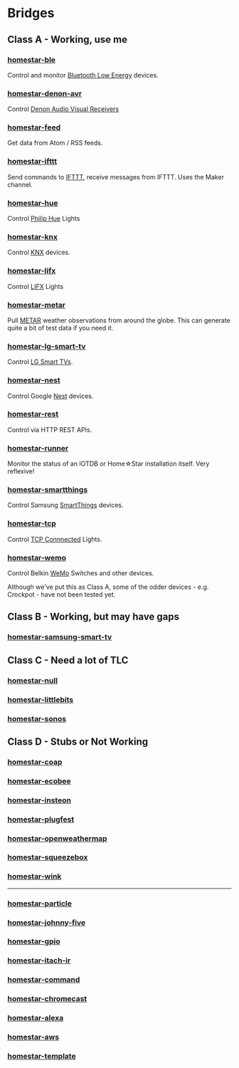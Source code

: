 # Bridges

## Class A - Working, use me

### [homestar-ble](https://github.com/dpjanes/homestar-ble)

Control and monitor [Bluetooth Low Energy](https://en.wikipedia.org/wiki/Bluetooth_low_energy) devices.

### [homestar-denon-avr](https://github.com/dpjanes/homestar-denon-avr)

Control [Denon Audio Visual Receivers](https://usa.denon.com/us/product/hometheater/receivers)

### [homestar-feed](https://github.com/dpjanes/homestar-feed)

Get data from Atom / RSS feeds.

### [homestar-ifttt](https://github.com/dpjanes/homestar-ifttt)

Send commands to [IFTTT](https://ifttt.com/), receive messages from IFTTT. Uses the Maker channel.

### [homestar-hue](https://github.com/dpjanes/homestar-hue)

Control [Philip Hue](http://www2.meethue.com/en-ca/) Lights

### [homestar-knx](https://github.com/dpjanes/homestar-knx)

Control [KNX](https://en.wikipedia.org/wiki/KNX_(standard)) devices. 

### [homestar-lifx](https://github.com/dpjanes/homestar-lifx)

Control [LIFX](http://www.lifx.com/) Lights

### [homestar-metar](https://github.com/dpjanes/homestar-metar)

Pull [METAR](https://en.wikipedia.org/wiki/METAR) weather observations from around the globe.
This can generate quite a bit of test data if you need it.

### [homestar-lg-smart-tv](https://github.com/dpjanes/homestar-lg-smart-tv)

Control [LG Smart TVs](http://www.lg.com/us/experience-tvs/smart-tv).

### [homestar-nest](https://github.com/dpjanes/homestar-nest)

Control Google [Nest](https://nest.com/ca/) devices.

### [homestar-rest](https://github.com/dpjanes/homestar-rest)

Control via HTTP REST APIs.

### [homestar-runner](https://github.com/dpjanes/homestar-runner)

Monitor the status of an IOTDB or Home☆Star installation itself.
Very reflexive!

### [homestar-smartthings](https://github.com/dpjanes/homestar-smartthings)

Control Samsung [SmartThings](https://www.smartthings.com/) devices. 

### [homestar-tcp](https://github.com/dpjanes/homestar-tcp)

Control [TCP Connnected](http://www.tcpi.com/) Lights.

### [homestar-wemo](https://github.com/dpjanes/homestar-wemo)

Control Belkin [WeMo](http://www.wemo.com/) Switches and other devices.

Although we&apos;ve put this as Class A, some of the odder devices - e.g. Crockpot -
have not been tested yet.

## Class B - Working, but may have gaps

### [homestar-samsung-smart-tv](https://github.com/dpjanes/homestar-samsung-smart-tv)

## Class C - Need a lot of TLC

### [homestar-null](https://github.com/dpjanes/homestar-null)
### [homestar-littlebits](https://github.com/dpjanes/homestar-littlebits)
### [homestar-sonos](https://github.com/dpjanes/homestar-sonos)

## Class D - Stubs or Not Working

### [homestar-coap](https://github.com/dpjanes/homestar-coap)
### [homestar-ecobee](https://github.com/dpjanes/homestar-ecobee)
### [homestar-insteon](https://github.com/dpjanes/homestar-insteon)
### [homestar-plugfest](https://github.com/dpjanes/homestar-plugfest)
### [homestar-openweathermap](https://github.com/dpjanes/homestar-openweathermap)
### [homestar-squeezebox](https://github.com/dpjanes/homestar-squeezebox)
### [homestar-wink](https://github.com/dpjanes/homestar-wink)

-------------

### [homestar-particle](https://github.com/dpjanes/homestar-particle)
### [homestar-johnny-five](https://github.com/dpjanes/homestar-johnny-five)
### [homestar-gpio](https://github.com/dpjanes/homestar-gpio)
### [homestar-itach-ir](https://github.com/dpjanes/homestar-itach-ir)
### [homestar-command](https://github.com/dpjanes/homestar-command)

### [homestar-chromecast](https://github.com/dpjanes/homestar-chromecast)

### [homestar-alexa](https://github.com/dpjanes/homestar-alexa)
### [homestar-aws](https://github.com/dpjanes/homestar-aws)
### [homestar-template](https://github.com/dpjanes/homestar-template)
